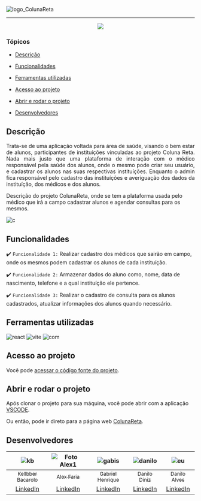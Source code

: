 ![logo_ColunaReta](https://user-images.githubusercontent.com/97872437/186258094-7be2b1ab-3e39-439d-bcd3-1144124ec1d9.png)

<hr>

<p align="center">
   <img src="http://img.shields.io/static/v1?label=STATUS&message=EM%20DESENVOLVIMENTO&color=RED&style=for-the-badge"/>
</p>

### Tópicos

- [Descrição](#descrição)

- [Funcionalidades](#funcionalidades)

- [Ferramentas utilizadas](#ferramentas-utilizadas)

- [Acesso ao projeto](#acesso-ao-projeto)

- [Abrir e rodar o projeto](#abrir-e-rodar-o-projeto)

- [Desenvolvedores](#desenvolvedores)

## Descrição

<p align="justify">
 Trata-se de uma aplicação voltada para área de saúde, visando o bem estar de alunos, participantes de instituíções vinculadas ao projeto Coluna Reta. Nada mais justo que uma plataforma de interação com o médico responsável pela saúde dos alunos, onde o mesmo pode criar seu usuário, e cadastrar os alunos nas suas respectivas instituíções. Enquanto o admin fica responsável pelo cadastro das instituíções e averiguação dos dados da instituíção, dos médicos e dos alunos.

Descrição do projeto ColunaReta, onde se tem a plataforma usada pelo médico que irá a campo cadastrar alunos e agendar consultas para os mesmos.

  ![c](https://user-images.githubusercontent.com/97872437/186258281-b1baf9ea-beed-4d09-a809-649178abcd3d.png)

</p>

## Funcionalidades

:heavy_check_mark: `Funcionalidade 1:` Realizar cadastro dos médicos que sairão em campo, onde os mesmos podem cadastrar os alunos de cada instituíção.

:heavy_check_mark: `Funcionalidade 2:` Armazenar dados do aluno como, nome, data de nascimento, telefone e a qual instituíção ele pertence.

:heavy_check_mark: `Funcionalidade 3:` Realizar o cadastro de consulta para os alunos cadastrados, atualizar informações dos alunos quando necessário.

## Ferramentas utilizadas

![react](https://user-images.githubusercontent.com/97872437/186541935-c6537e1e-7f0c-46a9-9119-049997f6d8a0.png)
![vite](https://user-images.githubusercontent.com/97872437/186542395-f4c5d832-b406-4f45-a11d-8c3be0c4edbd.jpg)
![com](https://user-images.githubusercontent.com/97872437/186543080-99b326f0-b956-4d69-9866-652c3cbfcf16.jpg)

###

## Acesso ao projeto

Você pode [acessar o código fonte do projeto](https://github.com/Kellbber/BTC---equipe-01---frontend).

## Abrir e rodar o projeto

Após clonar o projeto para sua máquina, você pode abrir com a aplicação [VSCODE](https://code.visualstudio.com/).

Ou então, pode ir direto para a página web [ColunaReta](https://colunareta.vercel.app).

## Desenvolvedores

| ![kb](https://user-images.githubusercontent.com/97872437/186535034-b0476853-7ceb-4f7f-afe3-ced7b361c8ca.jpg) | ![Foto Alex1](https://user-images.githubusercontent.com/97872437/186535832-7d390f56-b346-4b15-add2-9f76af832e00.jpg) | ![gabis](https://user-images.githubusercontent.com/97872437/186536402-b95e1787-f57a-4f8d-9ed6-bcc536fcf9be.jpg) | ![danilo](https://user-images.githubusercontent.com/97872437/186536852-9857bcf4-942c-434a-9f5e-98a16aee2f68.jpg) | ![eu](https://user-images.githubusercontent.com/97872437/186537635-fa4609fa-6c92-4d35-97a0-b8b435b7c7be.jpg) | 
| :---: | :---: | :---: | :---: | :---:
[<sub>Kellbber Bacarolo</sub>](https://github.com/Kellbber) | [<sub>Alex Faria</sub>](https://github.com/AlexFariaa) | [<sub>Gabriel Henrique</sub>](https://github.com/GabrielDevXD) | [<sub>Danilo Diniz</sub>](https://github.com/Niloxp753) | [<sub>Danilo Alves</sub>](https://github.com/ddanilooalves)
[LinkedIn](https://www.linkedin.com/in/kellbber-barcarolo-71a848230/) | [LinkedIn](https://www.linkedin.com/in/alex-afaria/) | [LinkedIn](https://www.linkedin.com/in/gabrieldevxd/) | [LinkedIn](https://www.linkedin.com/in/danilo-diniz-dos-santos-7034b8136/) | [LinkedIn](https://www.linkedin.com/in/danilo-alves-de-aguiar-06832622b/)
